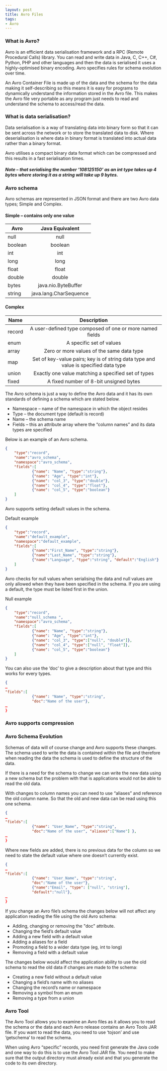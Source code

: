 ```yaml
---
layout: post
title: Avro Files
tags: 
- Avro
---
```


### What is Avro?
Avro is an efficient data serialisation framework and a RPC (Remote Procedural Calls) library. You can read and write data in Java, C, C++, C#, Python, PHP and other languages and then the data is serialised it uses a highly-optimised binary encoding. Avro specifies rules for schema evolution over time.

An Avro Container File is made up of the data and the schema for the data making it self-describing so this means it is easy for programs to dynamically understand the information stored in the Avro file. This makes the Avro file very portable as any program just needs to read and understand the schema to access/read the data. 

### What is data serialisation?

Data serialisation is a way of translating data into binary form so that it can be sent across the network or to store the translated data to disk. Where deserialisation is where data in binary format is translated into actual data rather than a binary format.

Avro utilises a compact binary data format which can be compressed and this results in a fast serialisation times. 

##### Note – that serialising the number ‘108125150’ as an int type takes up 4 bytes where storing it as a string will take up 9 bytes.

### Avro schema

Avro schemas are represented in JSON format and there are two Avro data types; Simple and Complex.

#### Simple – contains only one value


| Avro  | Java Equivalent |  
|---|:---:|
| null  | null |  
| boolean  | boolean  |  
| int  | int |  
| long | long |
| float | float |
| double | double |
| bytes | java.nio.ByteBuffer |
| string | java.lang.CharSequence |



#### Complex

| Name	| Description|
|---|:---:|
| record | A user-defined type composed of one or more named fields|
| enum | A specific set of values |
| array | Zero or more values of the same data type |
| map | Set of key-value pairs; key is of string data type and value is specified data type |
| union | Exactly one value matching a specified set of types |
| fixed | A fixed number of 8-bit unsigned bytes |



The Avro schema is just a way to define the Avro data and it has its own standards of defining a schema which are stated below.


+ Namespace – name of the namespace in which the object resides
+ Type – the document type (default is record)
+ Name – the schema name
+ Fields – this an attribute array where the “column names” and its data types are specified


Below is an example of an Avro schema.

```json
{
    "type":"record",
    "name":"avro_schema",
    "namespace":"avro_schema",
    "fields":[
            {"name": "Name", "type":"string"},
            {"name": "Age", "type":"int"},
            {"name": "col_3", "type":"double"},
            {"name": "col_4", "type":"float"},
            {"name": "col_5", "type":"boolean"}
    ]
}
```

Avro supports setting default values in the schema.
   
   
Default example

```json
{
    "type":"record",
    "name":"default_example",
    "namespace":"default_example",
    "fields":[
            {"name":"First_Name", "type":"string"},
            {"name":"Last_Name", "type":"string"},
            {"name":"Language", "type":"string", "default":"English"}
    ]
}
```
    
    
Avro checks for null values when serialising the data and null values are only allowed when they have been specified in the schema. If you are using a default, the type must be listed first in the union. 
    
    
Null example

```json
{
    "type":"record",
    "name":"null_schema ",
    "namespace":"avro_schema",
    "fields":[
            {"name": "Name", "type":"string"},
            {"name": "Age", "type":"int"},
            {"name": "col_3", "type":["null", "double"]},
            {"name": "col_4", "type":["null", "float"]},
            {"name": "col_5", "type":"boolean"}
    ]
}
```
    
    
You can also use the ‘doc’ to give a description about that type and this works for every types.

```json
{
…
"fields":[
            {"name": "Name", "type":"string", 
            "doc":"Name of the user"},
…
}
```

### Avro supports compression 

   
   
   
   

### Avro Schema Evolution

Schemas of data will of course change and Avro supports these changes. The schema used to write the data is contained within the file and therefore when reading the data the schema is used to define the structure of the data.

If there is a need for the schema to change we can write the new data using a new schema but the problem with that is applications would not be able to read the old data. 

With changes to column names you can need to use “aliases” and reference the old column name. So that the old and new data can be read using this one schema. 

```json
{
…
"fields":[
            {"name": "User_Name", "type":"string", 
            "doc":"Name of the user", "aliases":["Name"] },
…
}
```

Where new fields are added, there is no previous data for the column so we need to state the default value where one doesn’t currently exist. 

```json
{
…
"fields":[
            {"name": "User_Name", "type":"string", 
            "doc":"Name of the user"},
            {"name":"Email", "type": ["null", "string"], 
            "default":"null"},
…
}
```
   
   
If you change an Avro file’s schema the changes below will not affect any application reading the file using the old Avro schema:

+ Adding, changing or removing the "doc" attribute.
+ Changing the field’s default value 
+ Adding a new field with a default value
+ Adding a aliases for a field
+ Promoting a field to a wider data type (eg, int to long)
+ Removing a field with a default value

    
    
The changes below would affect the application ability to use the old schema to read the old data if changes are made to the schema:

+ Creating a new field without a default value
+ Changing a field’s name with no aliases
+ Changing the record’s name or namespace
+ Removing a symbol from an enum
+ Removing a type from a union

    
    
### Avro Tool 

    
    
The Avro Tool allows you to examine an Avro files as it allows you to read the schema or the data and each Avro release contains an Avro Tools JAR file. If you want to read the data, you need to use ‘tojson’ and use ‘getschema’ to read the schema.
    
When using Avro “specific” records, you need first generate the Java code and one way to do this is to use the Avro Tool JAR file. You need to make sure that the output directory must already exist and that you generate the code to its own directory. 

